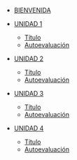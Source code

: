 
* [BIENVENIDA](README.md)

* [UNIDAD 1]()
   * [Título](link)
   * [Autoevaluación](link)

* [UNIDAD 2]()
   * [Título](link)
   * [Autoevaluación](link)

* [UNIDAD 3]()
   * [Título](link)
   * [Autoevaluación](link)

* [UNIDAD 4]()
   * [Título](link)
   * [Autoevaluación](link)
